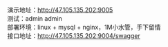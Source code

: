 #
演示地址：http://47.105.135.202:9005  
        测试：admin   admin  
部署环境：linux + mysql + nginx，1M小水管，手下留情    
接口地址：http://47.105.135.202:9004/swagger  